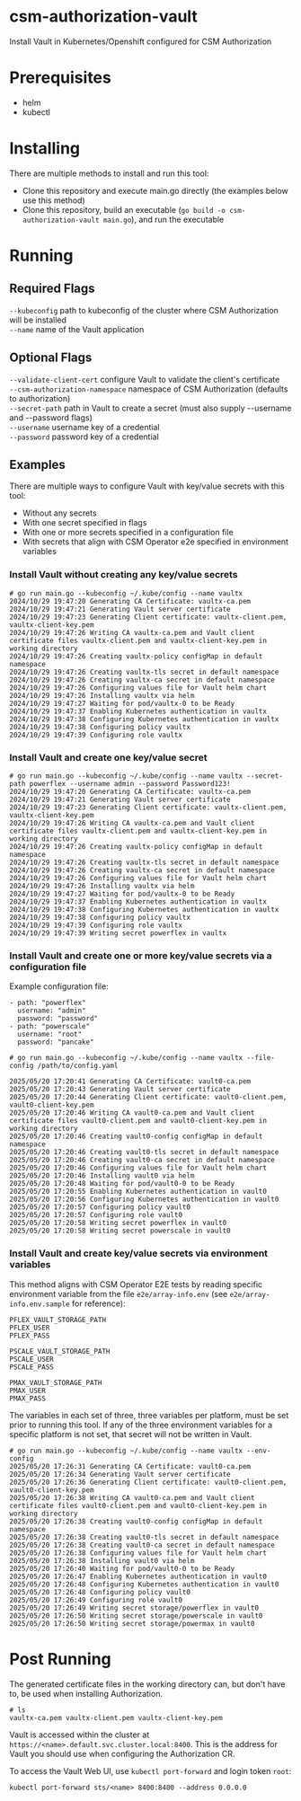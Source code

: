 # csm-authorization-vault
Install Vault in Kubernetes/Openshift configured for CSM Authorization

# Prerequisites
- helm
- kubectl

# Installing
There are multiple methods to install and run this tool:

- Clone this repository and execute main.go directly (the examples below use this method)
- Clone this repository, build an executable (`go build -o csm-authorization-vault main.go`), and run the executable

# Running
## Required Flags
`--kubeconfig` path to kubeconfig of the cluster where CSM Authorization will be installed\
`--name`       name of the Vault application

## Optional Flags
`--validate-client-cert`        configure Vault to validate the client's certificate\
`--csm-authorization-namespace` namespace of CSM Authorization (defaults to authorization)\
`--secret-path`                 path in Vault to create a secret (must also supply --username and --password flags)\
`--username`                    username key of a credential\
`--password`                    password key of a credential

## Examples
There are multiple ways to configure Vault with key/value secrets with this tool:

- Without any secrets
- With one secret specified in flags
- With one or more secrets specified in a configuration file
- With secrets that align with CSM Operator e2e specified in environment variables

### Install Vault without creating any key/value secrets
```
# go run main.go --kubeconfig ~/.kube/config --name vaultx
2024/10/29 19:47:20 Generating CA Certificate: vaultx-ca.pem
2024/10/29 19:47:21 Generating Vault server certificate
2024/10/29 19:47:23 Generating Client certificate: vaultx-client.pem, vaultx-client-key.pem
2024/10/29 19:47:26 Writing CA vaultx-ca.pem and Vault client certificate files vaultx-client.pem and vaultx-client-key.pem in working directory
2024/10/29 19:47:26 Creating vaultx-policy configMap in default namespace
2024/10/29 19:47:26 Creating vaultx-tls secret in default namespace
2024/10/29 19:47:26 Creating vaultx-ca secret in default namespace
2024/10/29 19:47:26 Configuring values file for Vault helm chart
2024/10/29 19:47:26 Installing vaultx via helm
2024/10/29 19:47:27 Waiting for pod/vaultx-0 to be Ready
2024/10/29 19:47:37 Enabling Kubernetes authentication in vaultx
2024/10/29 19:47:38 Configuring Kubernetes authentication in vaultx
2024/10/29 19:47:38 Configuring policy vaultx
2024/10/29 19:47:39 Configuring role vaultx
```

### Install Vault and create one key/value secret
```
# go run main.go --kubeconfig ~/.kube/config --name vaultx --secret-path powerflex --username admin --password Password123!
2024/10/29 19:47:20 Generating CA Certificate: vaultx-ca.pem
2024/10/29 19:47:21 Generating Vault server certificate
2024/10/29 19:47:23 Generating Client certificate: vaultx-client.pem, vaultx-client-key.pem
2024/10/29 19:47:26 Writing CA vaultx-ca.pem and Vault client certificate files vaultx-client.pem and vaultx-client-key.pem in working directory
2024/10/29 19:47:26 Creating vaultx-policy configMap in default namespace
2024/10/29 19:47:26 Creating vaultx-tls secret in default namespace
2024/10/29 19:47:26 Creating vaultx-ca secret in default namespace
2024/10/29 19:47:26 Configuring values file for Vault helm chart
2024/10/29 19:47:26 Installing vaultx via helm
2024/10/29 19:47:27 Waiting for pod/vaultx-0 to be Ready
2024/10/29 19:47:37 Enabling Kubernetes authentication in vaultx
2024/10/29 19:47:38 Configuring Kubernetes authentication in vaultx
2024/10/29 19:47:38 Configuring policy vaultx
2024/10/29 19:47:39 Configuring role vaultx
2024/10/29 19:47:39 Writing secret powerflex in vaultx
```

### Install Vault and create one or more key/value secrets via a configuration file

Example configuration file:
```
- path: "powerflex"
  username: "admin"
  password: "password"
- path: "powerscale"
  username: "root"
  password: "pancake"
```

```
# go run main.go --kubeconfig ~/.kube/config --name vaultx --file-config /path/to/config.yaml

2025/05/20 17:20:41 Generating CA Certificate: vault0-ca.pem
2025/05/20 17:20:43 Generating Vault server certificate
2025/05/20 17:20:44 Generating Client certificate: vault0-client.pem, vault0-client-key.pem
2025/05/20 17:20:46 Writing CA vault0-ca.pem and Vault client certificate files vault0-client.pem and vault0-client-key.pem in working directory
2025/05/20 17:20:46 Creating vault0-config configMap in default namespace
2025/05/20 17:20:46 Creating vault0-tls secret in default namespace
2025/05/20 17:20:46 Creating vault0-ca secret in default namespace
2025/05/20 17:20:46 Configuring values file for Vault helm chart
2025/05/20 17:20:46 Installing vault0 via helm
2025/05/20 17:20:48 Waiting for pod/vault0-0 to be Ready
2025/05/20 17:20:55 Enabling Kubernetes authentication in vault0
2025/05/20 17:20:56 Configuring Kubernetes authentication in vault0
2025/05/20 17:20:57 Configuring policy vault0
2025/05/20 17:20:57 Configuring role vault0
2025/05/20 17:20:58 Writing secret powerflex in vault0
2025/05/20 17:20:58 Writing secret powerscale in vault0
```

### Install Vault and create key/value secrets via environment variables

This method aligns with CSM Operator E2E tests by reading specific environment variable from the file `e2e/array-info.env` (see `e2e/array-info.env.sample` for reference):

```
PFLEX_VAULT_STORAGE_PATH
PFLEX_USER
PFLEX_PASS

PSCALE_VAULT_STORAGE_PATH
PSCALE_USER
PSCALE_PASS

PMAX_VAULT_STORAGE_PATH
PMAX_USER
PMAX_PASS
```

The variables in each set of three, three variables per platform, must be set prior to running this tool. If any of the three environment variables for a specific platform is not set, that secret will not be written in Vault.

```
# go run main.go --kubeconfig ~/.kube/config --name vaultx --env-config
2025/05/20 17:26:31 Generating CA Certificate: vault0-ca.pem
2025/05/20 17:26:34 Generating Vault server certificate
2025/05/20 17:26:36 Generating Client certificate: vault0-client.pem, vault0-client-key.pem
2025/05/20 17:26:38 Writing CA vault0-ca.pem and Vault client certificate files vault0-client.pem and vault0-client-key.pem in working directory
2025/05/20 17:26:38 Creating vault0-config configMap in default namespace
2025/05/20 17:26:38 Creating vault0-tls secret in default namespace
2025/05/20 17:26:38 Creating vault0-ca secret in default namespace
2025/05/20 17:26:38 Configuring values file for Vault helm chart
2025/05/20 17:26:38 Installing vault0 via helm
2025/05/20 17:26:40 Waiting for pod/vault0-0 to be Ready
2025/05/20 17:26:47 Enabling Kubernetes authentication in vault0
2025/05/20 17:26:48 Configuring Kubernetes authentication in vault0
2025/05/20 17:26:48 Configuring policy vault0
2025/05/20 17:26:49 Configuring role vault0
2025/05/20 17:26:49 Writing secret storage/powerflex in vault0
2025/05/20 17:26:50 Writing secret storage/powerscale in vault0
2025/05/20 17:26:50 Writing secret storage/powermax in vault0
```

# Post Running
The generated certificate files in the working directory can, but don't have to, be used when installing Authorization.

```
# ls
vaultx-ca.pem vaultx-client.pem vaultx-client-key.pem
```

Vault is accessed within the cluster at `https://<name>.default.svc.cluster.local:8400`. This is the address for Vault you should use when configuring the Authorization CR.

To access the Vault Web UI, use `kubectl port-forward` and login token `root`:

```
kubectl port-forward sts/<name> 8400:8400 --address 0.0.0.0
```
